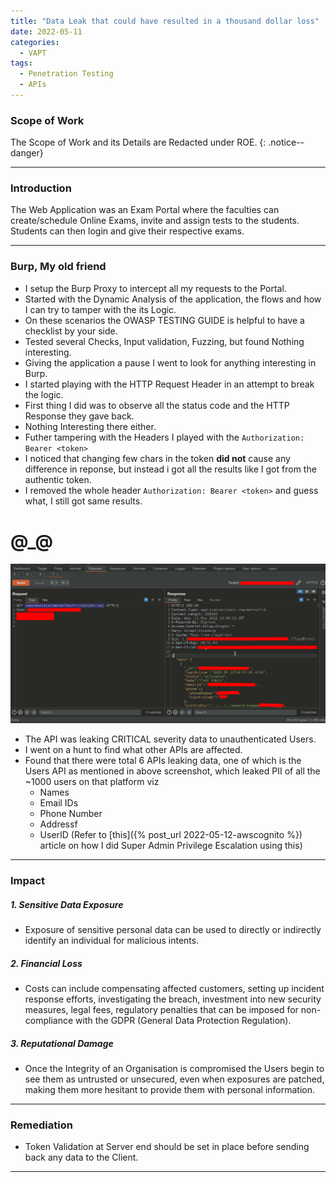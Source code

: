 ```yaml
---
title: "Data Leak that could have resulted in a thousand dollar loss"
date: 2022-05-11
categories:
  - VAPT
tags:
  - Penetration Testing
  - APIs
---
```

### Scope of Work
The Scope of Work and its Details are Redacted under ROE.
{: .notice--danger}

---
### Introduction
The Web Application was an Exam Portal where the faculties can create/schedule Online Exams, invite and assign tests to the students. Students can then login and give their respective exams.

---
### Burp, My old friend
- I setup the Burp Proxy to intercept all my requests to the Portal.
- Started with the Dynamic Analysis of the application, the flows and how I can try to tamper with the its Logic.
- On these scenarios the OWASP TESTING GUIDE is helpful to have a checklist by your side.
- Tested several Checks, Input validation, Fuzzing, but found Nothing interesting.
- Giving the application a pause I went to look for anything interesting in Burp.
- I started playing with the HTTP Request Header in an attempt to break the logic.
- First thing I did was to observe all the status code and the HTTP Response they gave back.
- Nothing Interesting there either.
- Futher tampering with the Headers I played with the `Authorization: Bearer <token>`
- I noticed that changing few chars in the token **did not** cause any difference in reponse, but instead i got all the results like I got from the authentic token.
- I removed the whole header `Authorization: Bearer <token>` and guess what, I still got same results.
# @_@ 

![burp](/assets/images/poc/leakyapi.png)

- The API was leaking CRITICAL severity data to unauthenticated Users.
- I went on a hunt to find what other APIs are affected. 
- Found that there were total 6 APIs leaking data, one of which is the Users API as mentioned in above screenshot, which leaked PII of all the ~1000 users on that platform viz 
  - Names
  - Email IDs
  - Phone Number
  - Addressf
  - UserID (Refer to [this]({% post_url 2022-05-12-awscognito %}) article on how I did Super Admin Privilege Escalation using this)

---
### Impact
##### 1. Sensitive Data Exposure
  - Exposure of sensitive personal data can be used to directly or indirectly identify an individual for malicious intents.

##### 2. Financial Loss
  - Costs can include compensating affected customers, setting up incident response efforts, investigating the breach, investment into new security measures, legal fees, regulatory penalties that can be imposed for non-compliance with the GDPR (General Data Protection Regulation). 

##### 3. Reputational Damage
  - Once the Integrity of an Organisation is compromised the Users begin to see them as untrusted or unsecured, even when exposures are patched, making them more hesitant to provide them with personal information.

  ---

### Remediation
  - Token Validation at Server end should be set in place before sending back any data to the Client.


  ---